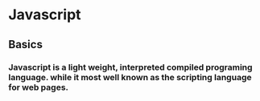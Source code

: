 # Javascript
## Basics
### Javascript is a light weight, interpreted compiled programing language. while it most well known as the scripting language for web pages.
### 
